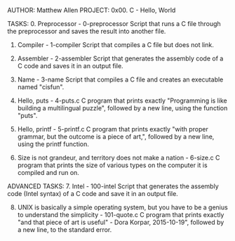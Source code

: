 AUTHOR: Matthew Allen
PROJECT: 0x00. C - Hello, World

TASKS:
0. Preprocessor - 0-preprocessor
	Script that runs a C file through the preprocessor and saves the
	result into another file.

1. Compiler - 1-compiler
	Script that compiles a C file but does not link.

2. Assembler - 2-assembler
	Script that generates the assembly code of a C code and saves it in
	an output file.

3. Name - 3-name
	Script that compiles a C file and creates an executable named
	"cisfun".

4. Hello, puts - 4-puts.c
	C program that prints exactly "Programming is like building a
	multilingual puzzle", followed by a new line, using the function
	"puts".

5. Hello, printf - 5-printf.c
	C program that prints exactly "with proper grammar, but the outcome
	is a piece of art,", followed by a new line, using the printf
	function.

6. Size is not grandeur, and territory does not make a nation - 6-size.c
	C program that prints the size of various types on the computer it
	is compiled and run on.

ADVANCED TASKS:
7. Intel - 100-intel
	Script that generates the assembly code (Intel syntax) of a C code
	and save it in an output file.

8. UNIX is basically a simple operating system, but you have to be a genius to understand the simplicity - 101-quote.c
	C program that prints exactly "and that piece of art is useful" - 
	Dora Korpar, 2015-10-19", followed by a new line, to the standard 
	error.
